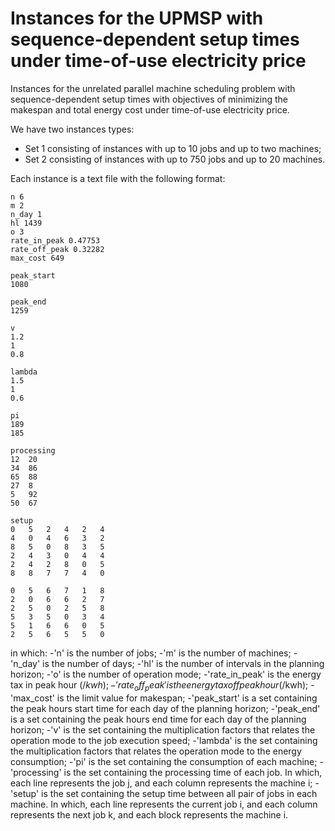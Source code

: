 # Instances for the UPMSP with sequence-dependent setup times under time-of-use electricity price
Instances for the unrelated parallel machine scheduling problem with sequence-dependent setup times with objectives of minimizing the makespan and total energy cost under time-of-use electricity price.

We have two instances types:
- Set 1 consisting of instances with up to 10 jobs and up to two machines;
- Set 2 consisting of instances with up to 750 jobs and up to 20 machines.

Each instance is a text file with the following format:

```
n 6
m 2
n_day 1
hl 1439
o 3
rate_in_peak 0.47753
rate_off_peak 0.32282
max_cost 649

peak_start
1080

peak_end
1259

v
1.2
1
0.8

lambda
1.5
1
0.6

pi
189
185

processing
12	20	
34	86	
65	88	
27	8	
5	92	
50	67	

setup
0	5	2	4	2	4	
4	0	4	6	3	2	
8	5	0	8	3	5	
2	4	3	0	4	4	
2	4	2	8	0	5	
8	8	7	7	4	0	

0	5	6	7	1	8	
2	0	6	6	2	7	
2	5	0	2	5	8	
5	3	5	0	3	4	
5	1	6	6	0	5	
2	5	6	5	5	0
```

in which:
-'n' is the number of jobs;
-'m' is the number of machines;
-'n_day' is the number of days;
-'hl' is the number of intervals in the planning horizon;
-'o' is the number of operation mode;
-'rate_in_peak' is the energy tax in peak hour ($/kwh);
-'rate_off_peak' is the energy tax off peak hour ($/kwh);
-'max_cost' is the limit value for makespan;
-'peak_start' is a set containing the peak hours start time for each day of the planning horizon;
-'peak_end' is a set containing the peak hours end time for each day of the planning horizon;
-'v' is the set containing the multiplication factors that relates the operation mode to the job execution speed;
-'lambda' is the set containing the multiplication factors that relates the operation mode to the energy consumption;
-'pi' is the set containing the consumption of each machine;
-'processing' is the set containing the processing time of each job. In which, each line represents the job j, and each column represents the machine i;
-'setup' is the set containing the setup time between all pair of jobs in each machine. In which, each line represents the current job i, and each column represents the next job k, and each block represents the machine i.

